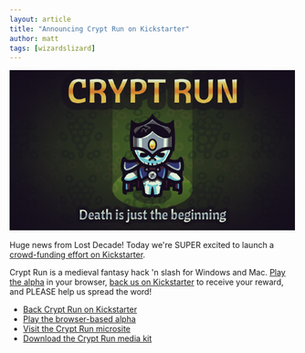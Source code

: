 ```yaml
---
layout: article
title: "Announcing Crypt Run on Kickstarter"
author: matt
tags: [wizardslizard]
---
```

<div class="full-frame">
	<a href="http://www.kickstarter.com/projects/richtaur/crypt-run-death-is-just-the-beginning">
		<img alt="Crypt Run" src="/media/images/posts/cryptRun/cryptRunBanner.png">
	</a>
</div>

Huge news from Lost Decade! Today we're SUPER excited to launch a [crowd-funding effort on Kickstarter](http://www.kickstarter.com/projects/richtaur/crypt-run-death-is-just-the-beginning).

Crypt Run is a medieval fantasy hack 'n slash for Windows and Mac. [Play the alpha](http://cryptrun.lostdecadegames.com/) in your browser, [back us on Kickstarter](http://www.kickstarter.com/projects/richtaur/crypt-run-death-is-just-the-beginning) to receive your reward, and PLEASE help us spread the word!

* [Back Crypt Run on Kickstarter](http://www.kickstarter.com/projects/richtaur/crypt-run-death-is-just-the-beginning)
* [Play the browser-based alpha](http://cryptrun.lostdecadegames.com/)
* [Visit the Crypt Run microsite](http://www.cryptrun.com/)
* [Download the Crypt Run media kit](http://www.cryptrun.com/media/CryptRunMediaKit.zip)
